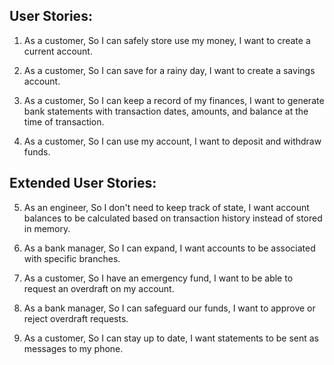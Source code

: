 
<!-- NOTE: This is just a copy of contents inside the domain_models.md, it's by me to easier read the user stories while creating the domain_models.md content -->

## User Stories: 

1. As a customer,
So I can safely store use my money,
I want to create a current account.

2. As a customer,
So I can save for a rainy day,
I want to create a savings account.

3. As a customer,
So I can keep a record of my finances,
I want to generate bank statements with transaction dates, amounts, and balance at the time of transaction.

4. As a customer,
So I can use my account,
I want to deposit and withdraw funds.

## Extended User Stories: 

5. As an engineer,
So I don't need to keep track of state,
I want account balances to be calculated based on transaction history instead of stored in memory.

6. As a bank manager,
So I can expand,
I want accounts to be associated with specific branches.

7. As a customer,
So I have an emergency fund,
I want to be able to request an overdraft on my account.

8. As a bank manager,
So I can safeguard our funds,
I want to approve or reject overdraft requests.

9. As a customer,
So I can stay up to date,
I want statements to be sent as messages to my phone.
